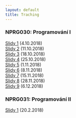 ```yaml
---
layout: default
title: Traching
---
```


### NPRG030: Programování I

[Slidy 1](https://docs.google.com/presentation/d/1VsQabBsZkFGDMWoA7S9bMhSa4TbiZ45w7tCUPZGNPA4/edit?usp=sharing) (4.10.2018) <br>
[Slidy 2](https://docs.google.com/presentation/d/1gcHGAeUxrgl3M88gYPWndMMymK3GxnDeYnxO-Aucwjs/edit?usp=sharing) (11.10.2018) <br>
[Slidy 3](https://docs.google.com/presentation/d/1V3Je6XFT-SzA3zZUoeLEJmhL5r_-PmRflfhrEkZw0Cw/edit?usp=sharing) (18.10.2018) <br>
[Slidy 4](https://docs.google.com/presentation/d/1G513SsIJaZr6xkgw_wmoOXNnBQk0YEMtSYfAwI1FWAA/edit?usp=sharing) (25.10.2018) <br>
[Slidy 5](https://docs.google.com/presentation/d/1w0MUkwQeo0LUiPj_i6fCxj7Qk__wgZGV68grODN0Izs/edit?usp=sharing) (1.11.2018) <br>
[Slidy 6](https://docs.google.com/presentation/d/1vm8KWHf-hA50OgawGJVfhuPMWHk8cD_Vry5Qne3mcaU/edit?usp=sharing) (8.11.2018) <br>
[Slidy 7](https://docs.google.com/presentation/d/1Hv9-XSlk3g6IlLhdVoBYa9SJBf3GEWh5_XOy_y_5vcM/edit?usp=sharing) (15.11.2018) <br>
[Slidy 8](https://docs.google.com/presentation/d/1pIu05vszkftsHdjN-ZviwfSb9pBYRcZ6swFoE1vFYuo/edit?usp=sharing) (28.11.2018) <br>
[Slidy 9](https://docs.google.com/presentation/d/1ADqU7aoZU-1YBDk2nAL5bXNftCDRQ6LEzqyuyd46R5o/edit?usp=sharing) (6.12.2018) <br>

### NPRG031: Programování II

[Slidy 1](https://docs.google.com/presentation/d/1-vA-FeDhW_cqF5rC8w2j9KZmg-mtZja0nhomru0WT8E/edit?usp=sharing) (20.2.2018) <br>
 